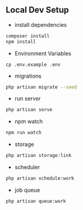 ## Local Dev Setup

* install dependencies
```bash
composer install
npm install
```
* Environment Variables
```
cp .env.example .env
```
* migrations
```bash
php artisan migrate --seed
```
* run server
```bash
php artisan serve
```
* npm watch
```bash
npm run watch
```
* storage
```bash
php artisan storage:link
```

* scheduler
```bash
php artisan schedule:work
```
* job queue
```bash
php artisan queue:work
```
